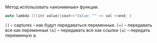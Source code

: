 Метод использовать «анонимные» функции.
```c++
auto lambda [](int value){cout<<"Value: “" << val <<end; }
```
`[]` – captures – как будут передаваться переменные. 
`[=]` – передавать все как переменные 
`[&]` – передавать все как ссылки
`[a]` – передать переменную а.
